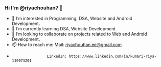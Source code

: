 ### Hi I'm @riyachouhan7 👋

- 🔭 I’m interested in Programming, DSA, Website and Android Development.
- 🌱 I’m currently learning DSA, Website Development.
- 👯 I’m looking to collaborate on projects related to Web and Android Development.
- 📫 How to reach me: Mail: riyachouhan.ee@gmail.com
-                     LinkedIn: https://www.linkedin.com/in/kumari-riya-110073201



